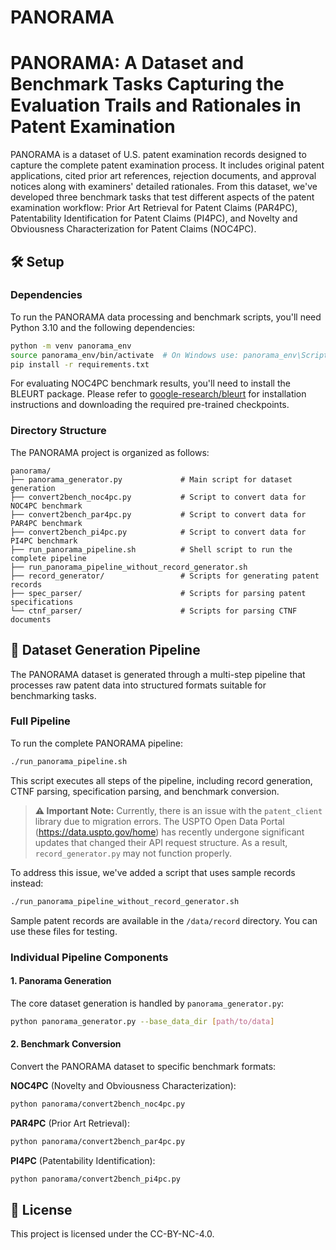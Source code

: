 # PANORAMA

# PANORAMA: A Dataset and Benchmark Tasks Capturing the Evaluation Trails and Rationales in Patent Examination

PANORAMA is a dataset of U.S. patent examination records designed to capture the complete patent examination process. It includes original patent applications, cited prior art references, rejection documents, and approval notices along with examiners' detailed rationales. From this dataset, we've developed three benchmark tasks that test different aspects of the patent examination workflow: Prior Art Retrieval for Patent Claims (PAR4PC), Patentability Identification for Patent Claims (PI4PC), and Novelty and Obviousness Characterization for Patent Claims (NOC4PC).

## 🛠️ Setup

### Dependencies

To run the PANORAMA data processing and benchmark scripts, you'll need Python 3.10 and the following dependencies:

```bash
python -m venv panorama_env
source panorama_env/bin/activate  # On Windows use: panorama_env\Scripts\activate
pip install -r requirements.txt
```

For evaluating NOC4PC benchmark results, you'll need to install the BLEURT package. Please refer to [google-research/bleurt](https://github.com/google-research/bleurt) for installation instructions and downloading the required pre-trained checkpoints.

### Directory Structure

The PANORAMA project is organized as follows:

```
panorama/
├── panorama_generator.py             # Main script for dataset generation
├── convert2bench_noc4pc.py           # Script to convert data for NOC4PC benchmark
├── convert2bench_par4pc.py           # Script to convert data for PAR4PC benchmark
├── convert2bench_pi4pc.py            # Script to convert data for PI4PC benchmark
├── run_panorama_pipeline.sh          # Shell script to run the complete pipeline
├── run_panorama_pipeline_without_record_generator.sh
├── record_generator/                 # Scripts for generating patent records
├── spec_parser/                      # Scripts for parsing patent specifications
└── ctnf_parser/                      # Scripts for parsing CTNF documents
```

## 🔄 Dataset Generation Pipeline

The PANORAMA dataset is generated through a multi-step pipeline that processes raw patent data into structured formats suitable for benchmarking tasks.

### Full Pipeline

To run the complete PANORAMA pipeline:

```bash
./run_panorama_pipeline.sh
```

This script executes all steps of the pipeline, including record generation, CTNF parsing, specification parsing, and benchmark conversion.

> **⚠️ Important Note:** Currently, there is an issue with the `patent_client` library due to migration errors. The USPTO Open Data Portal (https://data.uspto.gov/home) has recently undergone significant updates that changed their API request structure. As a result, `record_generator.py` may not function properly.

To address this issue, we've added a script that uses sample records instead:

```bash
./run_panorama_pipeline_without_record_generator.sh
```

Sample patent records are available in the `/data/record` directory. You can use these files for testing.


### Individual Pipeline Components

#### 1. Panorama Generation

The core dataset generation is handled by `panorama_generator.py`:

```bash
python panorama_generator.py --base_data_dir [path/to/data]
```

#### 2. Benchmark Conversion

Convert the PANORAMA dataset to specific benchmark formats:

**NOC4PC** (Novelty and Obviousness Characterization):

```bash
python panorama/convert2bench_noc4pc.py
```

**PAR4PC** (Prior Art Retrieval):

```bash
python panorama/convert2bench_par4pc.py
```

**PI4PC** (Patentability Identification):

```bash
python panorama/convert2bench_pi4pc.py
```

## 📜 License

This project is licensed under the CC-BY-NC-4.0.
